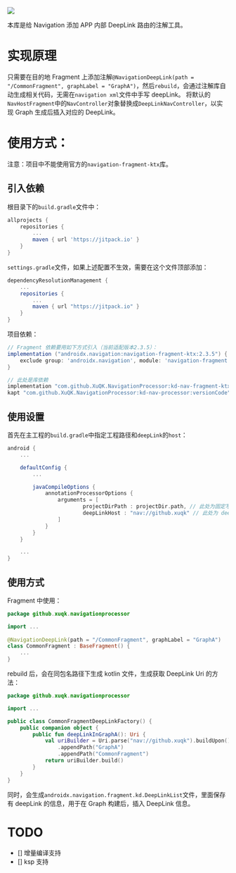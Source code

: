 [![](https://jitpack.io/v/XuQK/NavigationProcessor.svg)](https://jitpack.io/#XuQK/NavigationProcessor)

本库是给 Navigation 添加 APP 内部 DeepLink 路由的注解工具。

# 实现原理

只需要在目的地 Fragment 上添加注解`@NavigationDeepLink(path = "/CommonFragment", graphLabel = "GraphA")`，然后`rebuild`，会通过注解库自动生成相关代码，无需在`navigation xml`文件中手写 deepLink。
将默认的`NavHostFragment`中的`NavController`对象替换成`DeepLinkNavController`，以实现 Graph 生成后插入对应的 DeepLink。

# 使用方式：

注意：项目中不能使用官方的`navigation-fragment-ktx`库。

## 引入依赖

根目录下的`build.gradle`文件中：

```groovy
allprojects {
    repositories {
        ...
        maven { url 'https://jitpack.io' }
    }
}
```

`settings.gradle`文件，如果上述配置不生效，需要在这个文件顶部添加：

```groovy
dependencyResolutionManagement {
    ...
    repositories {
        ...
        maven { url "https://jitpack.io" }
    }
}
```

项目依赖：

```groovy
// Fragment 依赖要用如下方式引入（当前适配版本2.3.5）：
implementation ("androidx.navigation:navigation-fragment-ktx:2.3.5") {
    exclude group: 'androidx.navigation', module: 'navigation-fragment'
}

// 此处是库依赖
implementation "com.github.XuQK.NavigationProcessor:kd-nav-fragment-ktx:versionCode"
kapt "com.github.XuQK.NavigationProcessor:kd-nav-processor:versionCode"
```

## 使用设置

首先在主工程的`build.gradle`中指定工程路径和`deepLink`的`host`：

```groovy
android {
    ...

    defaultConfig {
        ...

        javaCompileOptions {
            annotationProcessorOptions {
                arguments = [
                        projectDirPath : projectDir.path, // 此处为固定写法
                        deepLinkHost : "nav://github.xuqk" // 此处为 deepLink 的 scheme 和 host
                ]
            }
        }
    }

    ...
}
```

## 使用方式

Fragment 中使用：

```kotlin
package github.xuqk.navigationprocessor

import ...
        
@NavigationDeepLink(path = "/CommonFragment", graphLabel = "GraphA")
class CommonFragment : BaseFragment() {
    ...
}
```

rebuild 后，会在同包名路径下生成 kotlin 文件，生成获取 DeepLink Uri 的方法：

```kotlin
package github.xuqk.navigationprocessor

import ...

public class CommonFragmentDeepLinkFactory() {
    public companion object {
        public fun deepLinkInGraphA(): Uri {
            val uriBuilder = Uri.parse("nav://github.xuqk").buildUpon()
                .appendPath("GraphA")
                .appendPath("CommonFragment")
            return uriBuilder.build()
        }
    }
}
```

同时，会生成`androidx.navigation.fragment.kd.DeepLinkList`文件，里面保存有 deepLink 的信息，用于在 Graph 构建后，插入 DeepLink 信息。

# TODO

- [] 增量编译支持
- [] ksp 支持
